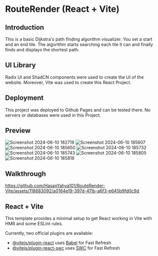 # RouteRender (React + Vite)

## Introduction

This is a basic Dijkstra's path finding algorithm visualizer. You set a start and an end tile. The algorithm starts searching each tile it can and finally finds and displays the shortest path.

## UI Library

Radix UI and ShadCN components were used to create the UI of the website. Moreover, Vite was used to create this React Project.

## Deployment

This project was deployed to Github Pages and can be tested there. No servers or databases were used in this Project.

## Preview
![Screenshot 2024-06-10 182719](https://github.com/HasanYahya101/RouteRender-Vite/assets/118683092/f5d3e89c-f7c1-4cd4-bcd5-480641a3d1ec)
![Screenshot 2024-06-10 185607](https://github.com/HasanYahya101/RouteRender-Vite/assets/118683092/fc730fa4-cba9-47b5-a981-42c466672c80)
![Screenshot 2024-06-10 185650](https://github.com/HasanYahya101/RouteRender-Vite/assets/118683092/b536a731-88d8-4935-b78f-7f18fc557dad)
![Screenshot 2024-06-10 185732](https://github.com/HasanYahya101/RouteRender-Vite/assets/118683092/d1174914-48cb-4c73-9784-fd2cd77eef83)
![Screenshot 2024-06-10 185743](https://github.com/HasanYahya101/RouteRender-Vite/assets/118683092/efa6553c-7488-4c46-abbe-e41247a05e6f)
![Screenshot 2024-06-10 185805](https://github.com/HasanYahya101/RouteRender-Vite/assets/118683092/02438647-6bdb-48f8-91af-b221ccf85086)
![Screenshot 2024-06-10 185816](https://github.com/HasanYahya101/RouteRender-Vite/assets/118683092/f11bdae9-6bdb-43c5-8e84-98ed77bc141a)

## Walkthrough

https://github.com/HasanYahya101/RouteRender-Vite/assets/118683092/a0164e19-397d-411b-a6f3-e645b9fd0c9d

## React + Vite

This template provides a minimal setup to get React working in Vite with HMR and some ESLint rules.

Currently, two official plugins are available:

- [@vitejs/plugin-react](https://github.com/vitejs/vite-plugin-react/blob/main/packages/plugin-react/README.md) uses [Babel](https://babeljs.io/) for Fast Refresh
- [@vitejs/plugin-react-swc](https://github.com/vitejs/vite-plugin-react-swc) uses [SWC](https://swc.rs/) for Fast Refresh
